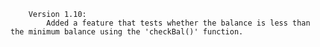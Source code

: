         Version 1.10:
            Added a feature that tests whether the balance is less than the minimum balance using the 'checkBal()' function.
